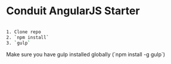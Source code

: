 
# Conduit AngularJS Starter

```bash

1. Clone repo
2. `npm install`
3. `gulp`

```

<p style="margin-bottom: 50px">Make sure you have gulp installed globally (`npm install -g gulp`)</p>




